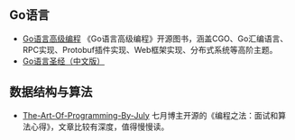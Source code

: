 <!--
 * @Author: JohnJeep
 * @Date: 2020-08-24 23:10:54
 * @LastEditTime: 2020-09-02 15:30:05
 * @LastEditors: Please set LastEditors
 * @Description: 优秀的Github上开源的项目
-->


## Go语言
- [Go语言高级编程](https://github.com/chai2010/advanced-go-programming-book)  《Go语言高级编程》开源图书，涵盖CGO、Go汇编语言、RPC实现、Protobuf插件实现、Web框架实现、分布式系统等高阶主题。
- [Go语言圣经（中文版）](https://books.studygolang.com/gopl-zh/)


## 数据结构与算法
- [The-Art-Of-Programming-By-July](https://github.com/julycoding/The-Art-Of-Programming-By-July) 七月博主开源的《编程之法：面试和算法心得》，文章比较有深度，值得慢慢读。